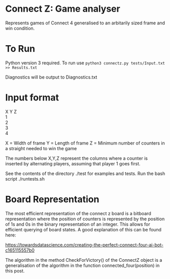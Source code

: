 
# Connect Z: Game analyser

Represents games of Connect 4 generalised to an arbitarily sized frame and win condition.

# To Run

Python version 3 required. To run use `python3 connectz.py tests/Input.txt >> Results.txt` 

Diagnostics will be output to Diagnostics.txt

# Input format

X Y Z   
1  
2  
3  
4  

X = Width of frame 
Y = Length of frame 
Z = Minimum number of counters in a straight needed to win the game 

The numbers below X,Y,Z represent the columns where a counter is inserted by alternating players, assuming that player 1 goes first. 

See the contents of the directory ./test for examples and tests. Run the bash script ./runtests.sh

# Board Representation

The most efficient representation of the connect z board is a bitboard representation 
where the position of counters is represented by the position of 1s and 0s in 
the binary representation of an integer. This allows for efficient querying of board 
states. A good explanation of this can be found here:
 
https://towardsdatascience.com/creating-the-perfect-connect-four-ai-bot-c165115557b0

The algorithm in the method CheckForVictory() of the ConnectZ object is a generalisation of the algorithm in the function connected_four(position) in this post. 
